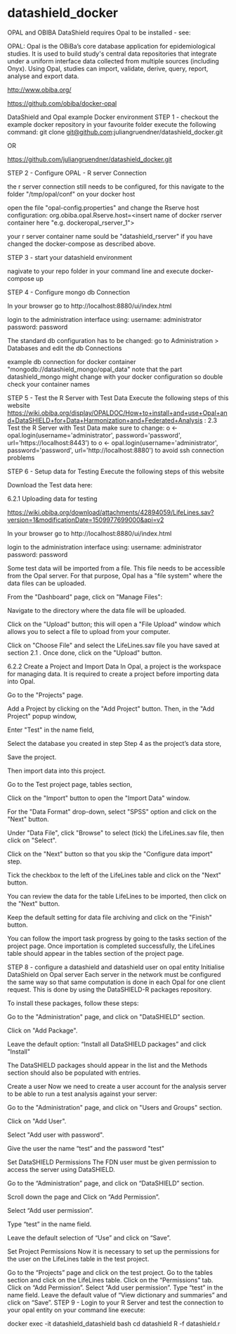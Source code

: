 # datashield_docker

OPAL and OBIBA
DataShield requires Opal to be installed - see:

OPAL: Opal is the OBiBa’s core database application for epidemiological studies. It is used to build study's central data repositories that integrate under a uniform interface data collected from multiple sources (including Onyx). Using Opal, studies can import, validate, derive, query, report, analyse and export data.

http://www.obiba.org/

https://github.com/obiba/docker-opal



DataShield and Opal example Docker environment
STEP 1 - checkout the example docker repository
in your favourite folder execute the following command:
git clone git@github.com:juliangruendner/datashield_docker.git

OR

https://github.com/juliangruendner/datashield_docker.git



STEP 2 - Configure OPAL - R server Connection

the r server connection still needs to be configured, for this navigate to the folder "/tmp/opal/conf" on your docker host

open the file "opal-config.properties" and change the Rserve host configuration:
org.obiba.opal.Rserve.host=<insert name of docker rserver container here "e.g. dockeropal_rserver_1">

your r server container name sould be "datashield_rserver" if you have changed the docker-compose as described above.

STEP 3 - start your datashield environment

nagivate to your repo folder in your command line and execute
docker-compose up

STEP 4 - Configure mongo db Connection

In your browser go to http://localhost:8880/ui/index.html

login to the administration interface using:
username: administrator
password: password

The standard db configuration has to be changed:
go to Administration > Databases and edit the db Connections

example db connection for docker container "mongodb://datashield_mongo/opal_data"
note that the part datashield_mongo might change with your docker configuration so double check your container names

STEP 5 - Test the R Server with Test Data
Execute the following steps of this website
https://wiki.obiba.org/display/OPALDOC/How+to+install+and+use+Opal+and+DataSHIELD+for+Data+Harmonization+and+Federated+Analysis
:
2.3 Test the R Server with Test Data
make sure to change:
o <- opal.login(username='administrator', password='password', url='https://localhost:8443')
to
o <- opal.login(username='administrator', password='password', url='http://localhost:8880')
to avoid ssh connection problems

STEP 6 - Setup data for Testing
Execute the following steps of this website

Download the Test data here:

6.2.1 Uploading data for testing

https://wiki.obiba.org/download/attachments/42894059/LifeLines.sav?version=1&modificationDate=1509977699000&api=v2

In your browser go to http://localhost:8880/ui/index.html



login to the administration interface using:
username: administrator
password: password



Some test data will be imported from a file. This file needs to be accessible from the Opal server. For that purpose, Opal has a "file system" where the data files can be uploaded.

From the "Dashboard" page, click on "Manage Files":

Navigate to the directory where the data file will be uploaded.

Click on the "Upload" button; this will open a "File Upload" window which allows you to select a file to upload from your computer.

Click on "Choose File" and select the LifeLines.sav file you have saved at section 2.1 . Once done, click on the "Upload" button.

6.2.2 Create a Project and Import Data
In Opal, a project is the workspace for managing data. It is required to create a project before importing data into Opal.

Go to the "Projects" page.

Add a Project by clicking on the "Add Project" button. Then, in the "Add Project" popup window,

Enter "Test" in the name field,

Select the database you created in step Step 4 as the project’s data store,

Save the project.

Then import data into this project.

Go to the   Test project page, tables section,

Click on the "Import" button to open the "Import Data" window.

For the "Data Format" drop-down, select "SPSS" option and click on the "Next" button.

Under "Data File", click "Browse" to select (tick) the LifeLines.sav file, then click on "Select".

Click on the "Next" button so that you skip the "Configure data import" step.

Tick the checkbox to the left of the LifeLines table and click on the "Next" button.

You can review the data for the table LifeLines to be imported, then click on the "Next" button.

Keep the default setting for data file archiving and click on the "Finish" button.

You can follow the import task progress by going to the tasks section of the project page. Once importation is completed successfully, the LifeLines table should appear in the tables section of the project page.

STEP 8 - configure a datashield and datashield user on opal entity
Initialise DataShield on Opal server
Each server in the network must be configured the same way so that same computation is done in each Opal for one client request. This is done by using the DataSHIELD-R packages repository.

To install these packages, follow these steps:

Go to the "Administration" page, and click on "DataSHIELD" section.

Click on "Add Package".

Leave the default option: “Install all DataSHIELD packages” and click "Install"

The DataSHIELD packages should appear in the list and the Methods section should also be populated with entries.

Create a user
Now we need to create a user account for the analysis server to be able to run a test analysis against your server:

Go to the "Administration" page, and click on "Users and Groups" section.

Click on "Add User".

Select "Add user with password".

Give the user the name “test” and the password "test"

Set DataSHIELD Permissions
The FDN user must be given permission to access the server using DataSHIELD.

Go to the “Administration” page, and click on “DataSHIELD” section.

Scroll down the page and Click on “Add Permission”.

Select “Add user permission”.

Type “test” in the name field.

Leave the default selection of “Use” and click on “Save”.

Set Project Permissions
Now it is necessary to set up the permissions for the user on the LifeLines table in the test project.

Go to the “Projects” page and click on the test project.
Go to the tables section and click on the LifeLines table.
Click on the “Permissions” tab.
Click on “Add Permission”.
Select “Add user permission”.
Type “test” in the name field.
Leave the default value of “View dictionary and summaries” and click on “Save”.
STEP 9 - Login to your R Server and test the connection to your opal entity
on your command line execute:

docker exec -it datashield_datashield bash
cd datashield
R -f datashield.r
